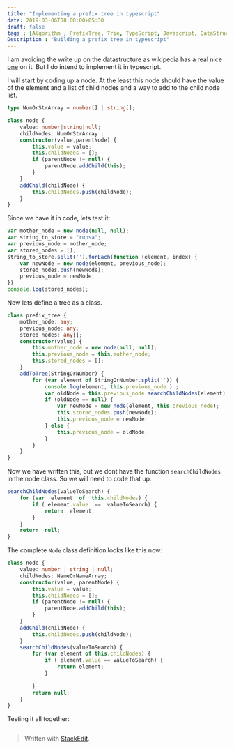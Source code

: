 ```yaml
---
title: "Implementing a prefix tree in typescript"
date: 2019-03-06T08:00:00+05:30
draft: false
tags : [Algorithm , PrefixTree, Trie, TypeScript, Javascript, DataStructures]
Description : "Building a prefix tree in typescript"
---  
```

I am avoiding the write up on the datastructure as wikipedia has a real nice [one](https://en.wikipedia.org/wiki/Trie) on it. But I do intend to implement it in typescript.  

I will start by coding up a node. At the least this node should have the value of the element and a list of child nodes and a way to add to the child node list.  

```typescript
type NumOrStrArray = number[] | string[];

class node {
    value: number|string|null;
    childNodes: NumOrStrArray ;
    constructor(value,parentNode) {
        this.value = value;
        this.childNodes = [];
        if (parentNode != null) {
            parentNode.addChild(this);
        }
    }
    addChild(childNode) {
        this.childNodes.push(childNode);
    }
}
```  

Since we have it in code, lets test it:
```javascript
var mother_node = new node(null, null);
var string_to_store = "rupsa";
var previous_node = mother_node;
var stored_nodes = [];
string_to_store.split('').forEach(function (element, index) {
    var newNode = new node(element, previous_node);
    stored_nodes.push(newNode);
    previous_node = newNode;
})
console.log(stored_nodes);
```
Now lets define a tree as a class.
```typescript
class prefix_tree {
    mother_node: any;
    previous_node: any;
    stored_nodes: any[];
    constructor(value) {
        this.mother_node = new node(null, null);
        this.previous_node = this.mother_node;
        this.stored_nodes = [];
    }
    addToTree(StringOrNumber) {
        for (var element of StringOrNumber.split('')) {
            console.log(element, this.previous_node ) ;
            var oldNode = this.previous_node.searchChildNodes(element);
            if (oldNode == null) {
                var newNode = new node(element, this.previous_node);
                this.stored_nodes.push(newNode);
                this.previous_node = newNode;
            } else {
                this.previous_node = oldNode;
            }   
        }
    }
}
```
Now we have written this, but we dont have the function `searchChildNodes` in the node class. So we will need to code that up.

```typescript
searchChildNodes(valueToSearch) {
    for (var  element  of  this.childNodes) {
        if ( element.value  ==  valueToSearch) {
            return  element;
        }
    }
    return  null;
}
```
The complete `Node` class definition looks like this now:
```typescript
class node {
    value: number | string | null;
    childNodes: NameOrNameArray;
    constructor(value, parentNode) {
        this.value = value;
        this.childNodes = [];
        if (parentNode != null) {
            parentNode.addChild(this);
        }
    }
    addChild(childNode) {
        this.childNodes.push(childNode);
    }
    searchChildNodes(valueToSearch) {
        for (var element of this.childNodes) {
            if ( element.value == valueToSearch) {
                return element;
            }
            
        }
        return null;
    }
}
```
Testing it all together:
```typescript

```

> Written with [StackEdit](https://stackedit.io/).
<!--stackedit_data:
eyJoaXN0b3J5IjpbMTU4MDk3NDIzMSwtMjkyODY0Njc2LC02MT
QyMTA5OTUsLTk0NjE4NjQzOV19
-->